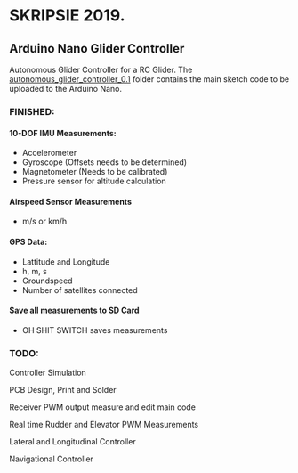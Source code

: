 
# SKRIPSIE 2019. 
## Arduino Nano Glider Controller
Autonomous Glider Controller for a RC Glider. The [autonomous_glider_controller_0.1](autonomous_glider_controller_0.1) folder contains the main sketch code to be uploaded to the Arduino Nano.

### FINISHED:
#### 10-DOF IMU Measurements:
- Accelerometer
- Gyroscope    (Offsets needs to be determined)
- Magnetometer (Needs to be calibrated)
- Pressure sensor for altitude calculation

#### Airspeed Sensor Measurements
- m/s or km/h 

#### GPS Data:
- Lattitude and Longitude
- h, m, s
- Groundspeed
- Number of satellites connected

#### Save all measurements to SD Card
- OH SHIT SWITCH saves measurements


### TODO:

Controller Simulation

PCB Design, Print and Solder

Receiver PWM output measure and edit main code

Real time Rudder and Elevator PWM Measurements 

Lateral and Longitudinal Controller 

Navigational Controller

